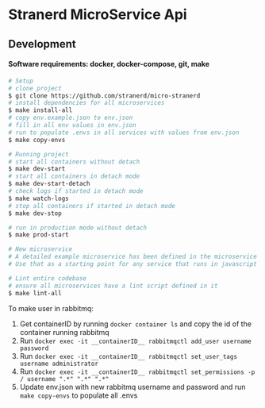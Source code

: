 # Stranerd MicroService Api

## Development

#### Software requirements: docker, docker-compose, git, make

```bash
# Setup
# clone project
$ git clone https://github.com/stranerd/micro-stranerd
# install dependencies for all microservices
$ make install-all
# copy env.example.json to env.json
# fill in all env values in env.json
# run to populate .envs in all services with values from env.json
$ make copy-envs
```

```bash
# Running project
# start all containers without detach
$ make dev-start
# start all containers in detach mode
$ make dev-start-detach
# check logs if started in detach mode
$ make watch-logs
# stop all containers if started in detach mode
$ make dev-stop

# run in production mode without detach
$ make prod-start
```

```bash
# New microservice
# A detailed example microservice has been defined in the microservice - example
# Use that as a starting point for any service that runs in javascript
```

```bash
# Lint entire codebase
# ensure all microservices have a lint script defined in it
$ make lint-all
```

To make user in rabbitmq:

1. Get containerID by running ```docker container ls``` and copy the id of the container running rabbitmq
2. Run ```docker exec -it __containerID__ rabbitmqctl add_user username password```
3. Run ```docker exec -it __containerID__ rabbitmqctl set_user_tags username administrator```
4. Run ```docker exec -it __containerID__ rabbitmqctl set_permissions -p / username ".*" ".*" ".*"```
5. Update env.json with new rabbitmq username and password and run ```make copy-envs``` to populate all .envs
